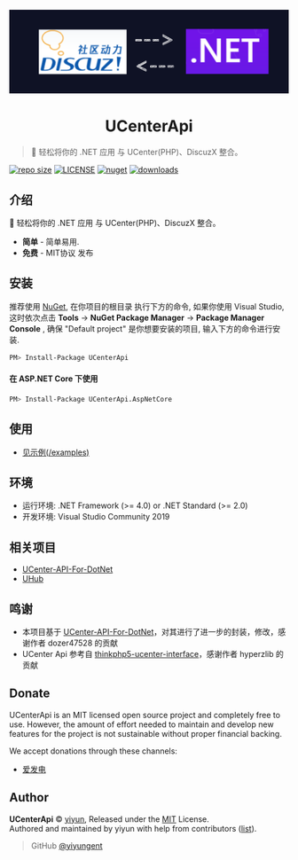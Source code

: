 <p align="center">
<img src="docs/images/logo.png">
</p>
<h1 align="center">UCenterApi</h1>

> 🔗 轻松将你的 .NET 应用 与 UCenter(PHP)、DiscuzX 整合。

[![repo size](https://img.shields.io/github/repo-size/yiyungent/UCenterApi.svg?style=flat)]()
[![LICENSE](https://img.shields.io/github/license/yiyungent/UCenterApi.svg?style=flat)](https://github.com/yiyungent/UCenterApi/blob/master/LICENSE)
[![nuget](https://img.shields.io/nuget/v/UCenterApi.svg?style=flat)](https://www.nuget.org/packages/UCenterApi/)
[![downloads](https://img.shields.io/nuget/dt/UCenterApi.svg?style=flat)](https://www.nuget.org/packages/UCenterApi/)


<!-- [English](README_en.md) -->

## 介绍

🔗 轻松将你的 .NET 应用 与 UCenter(PHP)、DiscuzX 整合。
 + **简单** - 简单易用.
 + **免费** - MIT协议 发布

## 安装

推荐使用 [NuGet](https://www.nuget.org/packages/UCenterApi), 在你项目的根目录 执行下方的命令, 如果你使用 Visual Studio, 这时依次点击 **Tools** -> **NuGet Package Manager** -> **Package Manager Console** , 确保 "Default project" 是你想要安装的项目, 输入下方的命令进行安装.

```bash
PM> Install-Package UCenterApi
```

#### 在 ASP.NET Core 下使用

```bash
PM> Install-Package UCenterApi.AspNetCore
```

## 使用

- [见示例(/examples)](https://github.com/yiyungent/UCenterApi/tree/master/examples)

## 环境

- 运行环境: .NET Framework (>= 4.0) or .NET Standard (>= 2.0)
- 开发环境: Visual Studio Community 2019

## 相关项目

- [UCenter-API-For-DotNet](https://github.com/dozer47528/UCenter-API-For-DotNet)
- [UHub](https://github.com/yiyungent/UHub)
 
## 鸣谢

- 本项目基于 <a href="https://github.com/dozer47528/UCenter-API-For-DotNet" target="_blank">UCenter-API-For-DotNet</a>，对其进行了进一步的封装，修改，感谢作者 dozer47528 的贡献
- UCenter Api 参考自 <a href="https://github.com/hyperzlib/thinkphp5-ucenter-interface" target="_blank">thinkphp5-ucenter-interface</a>，感谢作者 hyperzlib 的贡献

## Donate

UCenterApi is an MIT licensed open source project and completely free to use. However, the amount of effort needed to maintain and develop new features for the project is not sustainable without proper financial backing.

We accept donations through these channels:
- <a href="https://afdian.net/@yiyun" target="_blank">爱发电</a>

## Author

**UCenterApi** © [yiyun](https://github.com/yiyungent), Released under the [MIT](./LICENSE) License.<br>
Authored and maintained by yiyun with help from contributors ([list](https://github.com/yiyungent/UCenterApi/contributors)).

> GitHub [@yiyungent](https://github.com/yiyungent)

